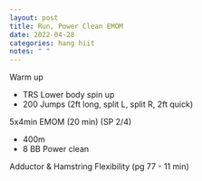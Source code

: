 ```yaml
---
layout: post
title: Run, Power Clean EMOM
date: 2022-04-28
categories: hang hiit
notes: " "
---
```

Warm up
* TRS Lower body spin up
* 200 Jumps (2ft long, split L, split R, 2ft quick)

5x4min EMOM (20 min) (SP 2/4)
* 400m
* 8 BB Power clean

Adductor & Hamstring Flexibility (pg 77 - 11 min)
